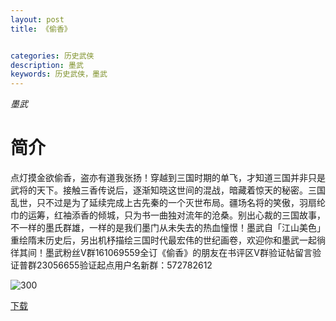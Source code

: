 ```yaml
---
layout: post
title: 《偷香》


categories: 历史武侠
description: 墨武
keywords: 历史武侠，墨武
---
```


*墨武*

# 简介

点灯摸金欲偷香，盗亦有道我张扬！穿越到三国时期的单飞，才知道三国并非只是武将的天下。接触三香传说后，逐渐知晓这世间的混战，暗藏着惊天的秘密。三国乱世，只不过是为了延续完成上古先秦的一个灭世布局。疆场名将的笑傲，羽扇纶巾的运筹，红袖添香的倾城，只为书一曲独对流年的沧桑。别出心裁的三国故事，不一样的墨氏群雄，一样的是我们墨门从未失去的热血憧憬！墨武自「江山美色」重绘隋末历史后，另出机杼描绘三国时代最宏伟的世纪画卷，欢迎你和墨武一起徜徉其间！墨武粉丝V群161069559全订《偷香》的朋友在书评区V群验证帖留言验证普群23056655验证起点用户名新群：572782612

![300](http://tvax4.sinaimg.cn/large/008dGP0Fgy1gu35590al0j304605ka9z.jpg)

[下载](https://link.jscdn.cn/1drv/aHR0cHM6Ly8xZHJ2Lm1zL3QvcyFBaGU2R2dNWmVFb2poVHRhSjVEVldHejdOZ2R5P2U9ZnZZYzFw.txt)
